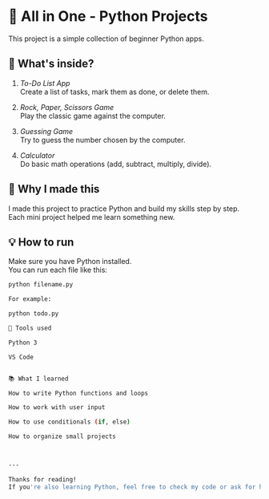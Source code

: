 # 🧠 All in One - Python Projects

This project is a simple collection of beginner Python apps.

## 📌 What's inside?

1. *To-Do List App*  
   Create a list of tasks, mark them as done, or delete them.

2. *Rock, Paper, Scissors Game*  
   Play the classic game against the computer.

3. *Guessing Game*  
   Try to guess the number chosen by the computer.

4. *Calculator*  
   Do basic math operations (add, subtract, multiply, divide).

## 🎯 Why I made this

I made this project to practice Python and build my skills step by step.  
Each mini project helped me learn something new.

## 💡 How to run

Make sure you have Python installed.  
You can run each file like this:

```bash
python filename.py

For example:

python todo.py

🔧 Tools used

Python 3

VS Code


📚 What I learned

How to write Python functions and loops

How to work with user input

How to use conditionals (if, else)

How to organize small projects



---

Thanks for reading!
If you're also learning Python, feel free to check my code or ask for help.